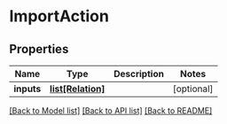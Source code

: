 # ImportAction

## Properties
Name | Type | Description | Notes
------------ | ------------- | ------------- | -------------
**inputs** | [**list[Relation]**](Relation.md) |  | [optional] 

[[Back to Model list]](../README.md#documentation-for-models) [[Back to API list]](../README.md#documentation-for-api-endpoints) [[Back to README]](../README.md)


